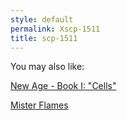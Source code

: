 ```yaml
---
style: default
permalink: Xscp-1511
title: scp-1511
---
```

You may also like:

[New Age - Book I: "Cells"](http://scp-wiki.net/new-age-1)

[Mister Flames](http://scp-wiki.net/mister-flames)
